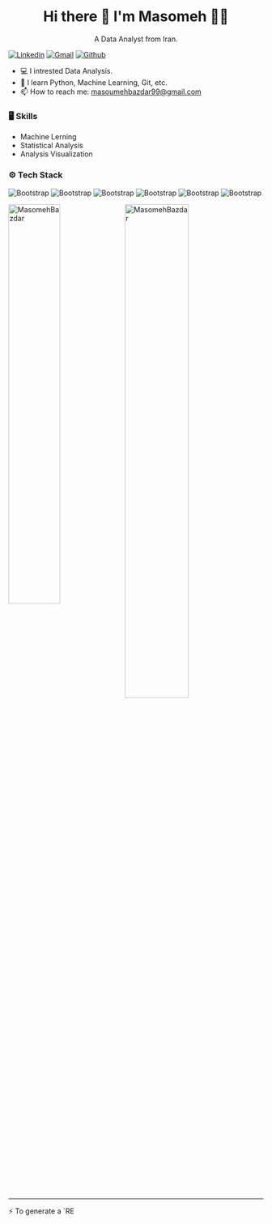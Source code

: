 <h1 align='center'>
  Hi there 👋 I'm Masomeh 👨‍💻
</h1>

<p align='center'>
  A Data Analyst from Iran.
</p>

[![Linkedin](https://img.shields.io/badge/-LinkedIn-blue?style=flat&logo=Linkedin&logoColor=white)](https://www.linkedin.com/in/masoumeh-bazdar-213b71262/?lipi=urn%3Ali%3Apage%3Ad_flagship3_feed%3ByrK3wqd0S2yMbpKQ%2B%2B0ESA%3D%3D)
[![Gmail](https://img.shields.io/badge/-Gmail-c14438?style=flat&logo=Gmail&logoColor=white)](mailto:masoumehbazdar99)
[![Github](https://img.shields.io/github/followers/MasomehBazdar?label=Follow&style=social)](https://github.com/MasomehBazdar/MasomehBazdar/tree/main)

- 💻 I intrested Data Analysis.
- 🌱 I learn Python, Machine Learning, Git, etc.
- 📫 How to reach me: masoumehbazdar99@gmail.com


### 🖥 Skills

- Machine Lerning
- Statistical Analysis
- Analysis Visualization

### ⚙️ Tech Stack

![Bootstrap](https://img.shields.io/badge/-Python-05122A?style=flat-square&logo=Python&color=353535) ![Bootstrap](https://img.shields.io/badge/-MySQL-05122A?style=flat-square&logo=MySQL&color=353535)  ![Bootstrap](https://img.shields.io/badge/-Pandas-05122A?style=flat-square&logo=Pandas&color=353535) ![Bootstrap](https://img.shields.io/badge/-Numpy-05122A?style=flat-square&logo=Numpy&color=353535) ![Bootstrap](https://img.shields.io/badge/-Visual%20Studio%20Code-05122A?style=flat-square&logo=Visual-Studio-Code&color=353535)
![Bootstrap](https://img.shields.io/badge/-Jupyter%20Lab-05122A?style=flat-square&logo=Jupyter%20lab&color=353535)


<div>
  <img width="45%" align="left" src="https://github-readme-stats.vercel.app/api/top-langs?username=MasomehBazdar&show_icons=true&locale=en&layout=compact" alt="MasomehBazdar" />
  <img width="50%"  src="https://github-readme-streak-stats.herokuapp.com/?user=MasomehBazdar" alt="MasomehBazdar" />
</div>


---
:zap: To generate a `RE
